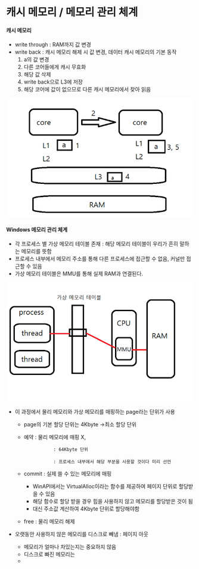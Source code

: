 # 캐시 메모리 / 메모리 관리 체계

#### 캐시 메모리

* write through : RAM까지 값 변경
* write back : 캐시 메모리 해제 시 값 변경, 데이터 캐시 메모리의 기본 동작
  1. a의 값 변경
  2. 다른 코어들에게 캐시 무효화 
  3. 해당 값 삭제
  4. write back으로 L3에 저장
  5. 해당 코어에 값이 없으므로 다른 캐시 메모리에서  찾아 읽음

![](../.gitbook/assets/write-back.png)



#### Windows 메모리 관리 체계

* 각 프로세스 별 가상 메모리 테이블 존재 : 해당 메모리 테이블이 우리가 흔히 말하는 메모리를 뜻함
* 프로세스 내부에서 메모리 주소를 통해 다른 프로세스에 접근할 수 없음, 커널만 접근할 수 있음
* 가상 메모리 테이블은 MMU를 통해 실제 RAM과 연결된다.

![](../.gitbook/assets/.png%20%283%29.png)

* 이 과정에서 물리 메모리와 가상 메모리를 매핑하는 page라는 단위가 사용

  * page의 기본 할당 단위는 4Kbyte →최소 할당 단위
  * 예약 : 물리 메모리에 매핑 X,

                   : 64Kbyte 단위

                   : 프로세스 내부에서 해당 부분을 사용할 것이다 미리 선언  


  * commit : 실제 쓸 수 있는 메모리에 매핑

    * WinAPI에서는 VirtualAlloc이라는 함수를 제공하여 페이지 단위로 할당받을 수 있음
    * 해당 함수로 할당 받을 경우 힙을 사용하지 않고 메모리를 할당받은 것이 됨
    * 대신 주소값 계산하여 4Kbyte 단위로 할당해야함

  * free : 물리 메모리 해제 

* 오랫동안 사용하지 않은 메모리를 디스크로 빼냄 : 페이지 아웃
  * 메모리가 얼마나 차있는지는 중요하지 않음
  * 디스크로 빠진 메모리는 
  * 

